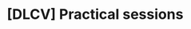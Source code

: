 ---
title: "[DLCV] Practical sessions"
draft: false
menu:
  sidebar:
    name: Practical sessions
    identifier: dlcv-practical-sessions
    parent: dlcv
    weight: 30
---
